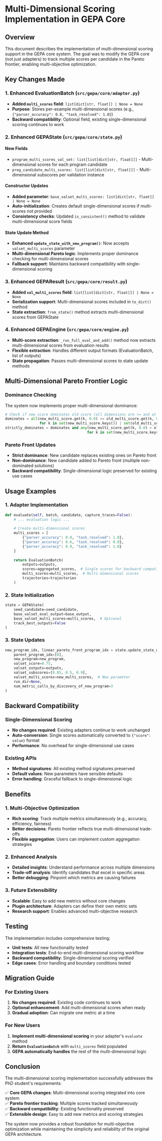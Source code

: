 # Multi-Dimensional Scoring Implementation in GEPA Core

## Overview

This document describes the implementation of multi-dimensional scoring support in the GEPA core system. The goal was to modify the GEPA core (not just adapters) to track multiple scores per candidate in the Pareto frontier, enabling multi-objective optimization.

## Key Changes Made

### 1. Enhanced EvaluationBatch (`src/gepa/core/adapter.py`)

- **Added `multi_scores` field**: `list[dict[str, float]] | None = None`
- **Purpose**: Stores per-example multi-dimensional scores (e.g., `{"parser_accuracy": 0.8, "task_resolved": 1.0}`)
- **Backward compatibility**: Optional field, existing single-dimensional scoring continues to work

### 2. Enhanced GEPAState (`src/gepa/core/state.py`)

#### New Fields
- `program_multi_scores_val_set: list[list[dict[str, float]]]` - Multi-dimensional scores for each program candidate
- `prog_candidate_multi_scores: list[list[dict[str, float]]]` - Multi-dimensional subscores per validation instance

#### Constructor Updates
- **Added parameter**: `base_valset_multi_scores: list[dict[str, float]] | None = None`
- **Auto-initialization**: Creates default single-dimensional scores if multi-scores not provided
- **Consistency checks**: Updated `is_consistent()` method to validate multi-dimensional score fields

#### State Update Method
- **Enhanced `update_state_with_new_program()`**: Now accepts `valset_multi_scores` parameter
- **Multi-dimensional Pareto logic**: Implements proper dominance checking for multi-dimensional scores
- **Fallback support**: Maintains backward compatibility with single-dimensional scoring

### 3. Enhanced GEPAResult (`src/gepa/core/result.py`)

- **Added `val_multi_scores` field**: `list[list[dict[str, float]]] | None = None`
- **Serialization support**: Multi-dimensional scores included in `to_dict()` method
- **State extraction**: `from_state()` method extracts multi-dimensional scores from GEPAState

### 4. Enhanced GEPAEngine (`src/gepa/core/engine.py`)

- **Multi-score extraction**: `_run_full_eval_and_add()` method now extracts multi-dimensional scores from evaluation results
- **Flexible extraction**: Handles different output formats (EvaluationBatch, list of outputs)
- **State propagation**: Passes multi-dimensional scores to state update methods

## Multi-Dimensional Pareto Frontier Logic

### Dominance Checking
The system now implements proper multi-dimensional dominance:

```python
# Check if new score dominates old score (all dimensions are >= and at least one is >)
dominates = all(new_multi_score.get(k, 0.0) >= old_multi_score.get(k, 0.0) 
                for k in set(new_multi_score.keys()) | set(old_multi_score.keys()))
strictly_dominates = dominates and any(new_multi_score.get(k, 0.0) > old_multi_score.get(k, 0.0) 
                                      for k in set(new_multi_score.keys()) | set(old_multi_score.keys()))
```

### Pareto Front Updates
- **Strict dominance**: New candidate replaces existing ones on Pareto front
- **Non-dominance**: New candidate added to Pareto front (multiple non-dominated solutions)
- **Backward compatibility**: Single-dimensional logic preserved for existing use cases

## Usage Examples

### 1. Adapter Implementation
```python
def evaluate(self, batch, candidate, capture_traces=False):
    # ... evaluation logic ...
    
    # Create multi-dimensional scores
    multi_scores = [
        {"parser_accuracy": 0.8, "task_resolved": 1.0},
        {"parser_accuracy": 0.6, "task_resolved": 0.0},
        {"parser_accuracy": 0.9, "task_resolved": 1.0}
    ]
    
    return EvaluationBatch(
        outputs=outputs,
        scores=aggregated_scores,  # Single scores for backward compatibility
        multi_scores=multi_scores,  # Multi-dimensional scores
        trajectories=trajectories
    )
```

### 2. State Initialization
```python
state = GEPAState(
    seed_candidate=seed_candidate,
    base_valset_eval_output=base_output,
    base_valset_multi_scores=multi_scores,  # Optional
    track_best_outputs=False
)
```

### 3. State Updates
```python
new_program_idx, linear_pareto_front_program_idx = state.update_state_with_new_program(
    parent_program_idx=[0],
    new_program=new_program,
    valset_score=0.75,
    valset_outputs=outputs,
    valset_subscores=[0.85, 0.5, 0.9],
    valset_multi_scores=new_multi_scores,  # New parameter
    run_dir=None,
    num_metric_calls_by_discovery_of_new_program=3
)
```

## Backward Compatibility

### Single-Dimensional Scoring
- **No changes required**: Existing adapters continue to work unchanged
- **Auto-conversion**: Single scores automatically converted to `{"score": value}` format
- **Performance**: No overhead for single-dimensional use cases

### Existing APIs
- **Method signatures**: All existing method signatures preserved
- **Default values**: New parameters have sensible defaults
- **Error handling**: Graceful fallback to single-dimensional logic

## Benefits

### 1. Multi-Objective Optimization
- **Rich scoring**: Track multiple metrics simultaneously (e.g., accuracy, efficiency, fairness)
- **Better decisions**: Pareto frontier reflects true multi-dimensional trade-offs
- **Flexible aggregation**: Users can implement custom aggregation strategies

### 2. Enhanced Analysis
- **Detailed insights**: Understand performance across multiple dimensions
- **Trade-off analysis**: Identify candidates that excel in specific areas
- **Better debugging**: Pinpoint which metrics are causing failures

### 3. Future Extensibility
- **Scalable**: Easy to add new metrics without core changes
- **Plugin architecture**: Adapters can define their own metric sets
- **Research support**: Enables advanced multi-objective research

## Testing

The implementation includes comprehensive testing:
- **Unit tests**: All new functionality tested
- **Integration tests**: End-to-end multi-dimensional scoring workflow
- **Backward compatibility**: Single-dimensional scoring verified
- **Edge cases**: Error handling and boundary conditions tested

## Migration Guide

### For Existing Users
1. **No changes required**: Existing code continues to work
2. **Optional enhancement**: Add multi-dimensional scores when ready
3. **Gradual adoption**: Can migrate one metric at a time

### For New Users
1. **Implement multi-dimensional scoring** in your adapter's `evaluate` method
2. **Return `EvaluationBatch`** with `multi_scores` field populated
3. **GEPA automatically handles** the rest of the multi-dimensional logic

## Conclusion

The multi-dimensional scoring implementation successfully addresses the PhD student's requirements:

✅ **Core GEPA changes**: Multi-dimensional scoring integrated into core system  
✅ **Pareto frontier tracking**: Multiple scores tracked simultaneously  
✅ **Backward compatibility**: Existing functionality preserved  
✅ **Extensible design**: Easy to add new metrics and scoring strategies  

The system now provides a robust foundation for multi-objective optimization while maintaining the simplicity and reliability of the original GEPA architecture.
